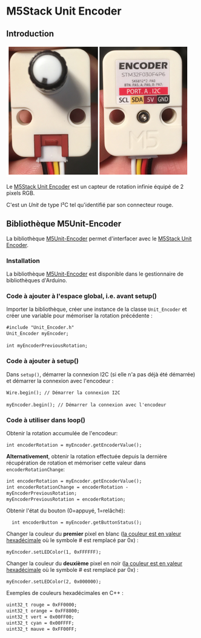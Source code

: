 # M5Stack Unit Encoder

## Introduction

![Photo de l'avant et l'arrière du M5Stack Unit Encoder](./unit_encoder.png)

Le [M5Stack Unit Encoder](https://docs.m5stack.com/en/unit/encoder) est un capteur de rotation infinie équipé de 2 pixels RGB.

C'est un *Unit* de type I²C tel qu'identifié par son connecteur rouge.



## Bibliothèque M5Unit-Encoder

La bibliothèque [M5Unit-Encoder](https://github.com/m5stack/M5Unit-Encoder) permet d'interfacer avec le [M5Stack Unit Encoder](https://docs.m5stack.com/en/unit/encoder).

###  Installation

La bibliothèque [M5Unit-Encoder](https://github.com/m5stack/M5Unit-Encoder) est disponible dans le gestionnaire de bibliothèques d'Arduino.

### Code à ajouter à l'espace global, i.e. avant setup()

Importer la bibliothèque, créer une instance de la classe `Unit_Encoder` et créer une variable pour mémoriser la rotation précédente :
```arduino
#include "Unit_Encoder.h"
Unit_Encoder myEncoder;

int myEncoderPreviousRotation;
```

### Code à ajouter à setup()

Dans `setup()`, démarrer la connexion I2C (si elle n'a pas déjà été démarrée) et démarrer la connexion avec l'encodeur :
```arduino
Wire.begin(); // Démarrer la connexion I2C

myEncoder.begin(); // Démarrer la connexion avec l'encodeur
```

### Code à utiliser dans loop()

Obtenir la rotation accumulée de l'encodeur:
```arduino
int encoderRotation = myEncoder.getEncoderValue();
```

**Alternativement**, obtenir la rotation effectuée depuis la dernière récupération de rotation et mémoriser cette valeur dans `encoderRotationChange`:
```arduino
int encoderRotation = myEncoder.getEncoderValue();
int encoderRotationChange = encoderRotation - myEncoderPreviousRotation;
myEncoderPreviousRotation = encoderRotation;
```

Obtenir l'état du bouton (0=appuyé, 1=relâché):
```arduino
  int encoderButton = myEncoder.getButtonStatus();
```

Changer la couleur du **premier** pixel en blanc ([la couleur est en valeur hexadécimale](https://htmlcolorcodes.com/color-picker/) où le symbole # est remplacé par 0x) :
```arduino
myEncoder.setLEDColor(1, 0xFFFFFF);
```

Changer la couleur du **deuxième** pixel en noir ([la couleur est en valeur hexadécimale](https://htmlcolorcodes.com/color-picker/) où le symbole # est remplacé par 0x) :
```arduino
myEncoder.setLEDColor(2, 0x000000);
```

Exemples de couleurs hexadécimales en C++ :
```arduino
uint32_t rouge = 0xFF0000;
uint32_t orange = 0xFF8800;
uint32_t vert = 0x00FF00;
uint32_t cyan = 0x00FFFF;
uint32_t mauve = 0xFF00FF;
```

